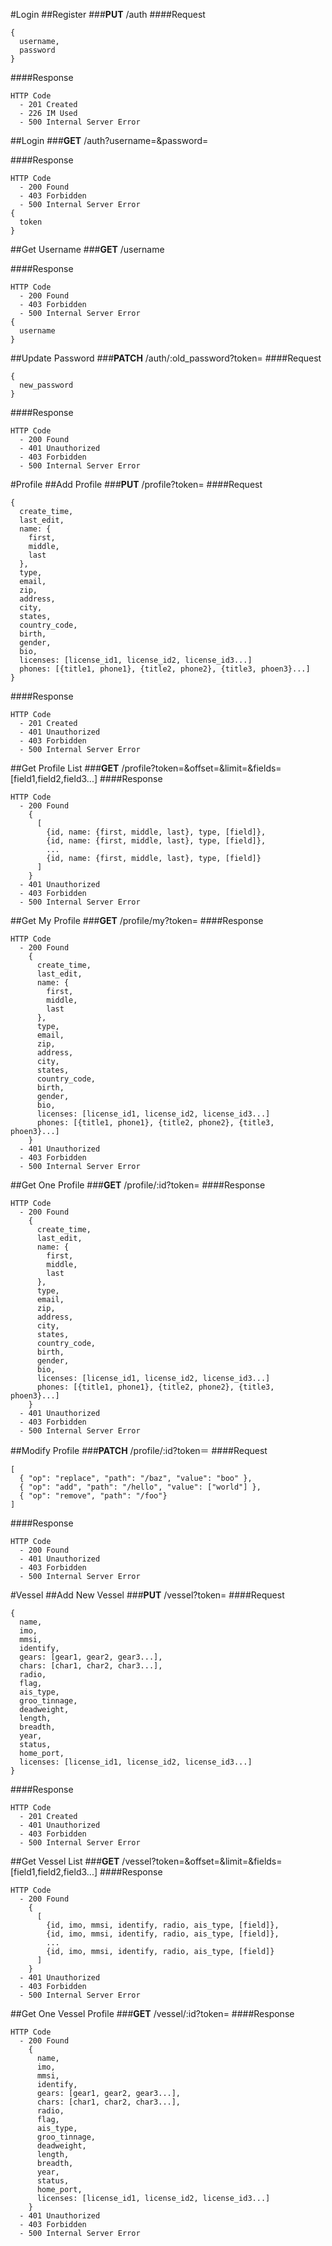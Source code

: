 #Login
##Register
###**PUT** /auth
####Request
```
{
  username,
  password
}
```

####Response
```
HTTP Code
  - 201 Created
  - 226 IM Used
  - 500 Internal Server Error
```

##Login
###**GET** /auth?username=&password=

####Response
```
HTTP Code
  - 200 Found
  - 403 Forbidden
  - 500 Internal Server Error
{
  token
}
```

##Get Username
###**GET** /username

####Response
```
HTTP Code
  - 200 Found
  - 403 Forbidden
  - 500 Internal Server Error
{
  username
}
```

##Update Password
###**PATCH** /auth/:old_password?token=
####Request
```
{
  new_password
}
```

####Response
```
HTTP Code
  - 200 Found
  - 401 Unauthorized
  - 403 Forbidden
  - 500 Internal Server Error
```


#Profile
##Add Profile
###**PUT** /profile?token=
####Request
```
{
  create_time,
  last_edit,
  name: {
    first,
    middle,
    last
  },
  type,
  email,
  zip,
  address,
  city,
  states,
  country_code,
  birth,
  gender,
  bio,
  licenses: [license_id1, license_id2, license_id3...]
  phones: [{title1, phone1}, {title2, phone2}, {title3, phoen3}...]
}
```

####Response
```
HTTP Code
  - 201 Created
  - 401 Unauthorized
  - 403 Forbidden
  - 500 Internal Server Error
```

##Get Profile List
###**GET** /profile?token=&offset=&limit=&fields=[field1,field2,field3...]
####Response
```
HTTP Code
  - 200 Found
    {
      [
        {id, name: {first, middle, last}, type, [field]},
        {id, name: {first, middle, last}, type, [field]},
        ...
        {id, name: {first, middle, last}, type, [field]}
      ]
    }
  - 401 Unauthorized
  - 403 Forbidden
  - 500 Internal Server Error
```

##Get My Profile
###**GET** /profile/my?token=
####Response
```
HTTP Code
  - 200 Found
    {
      create_time,
      last_edit,
      name: {
        first,
        middle,
        last
      },
      type,
      email,
      zip,
      address,
      city,
      states,
      country_code,
      birth,
      gender,
      bio,
      licenses: [license_id1, license_id2, license_id3...]
      phones: [{title1, phone1}, {title2, phone2}, {title3, phoen3}...]
    }
  - 401 Unauthorized
  - 403 Forbidden
  - 500 Internal Server Error
```

##Get One Profile
###**GET** /profile/:id?token=
####Response
```
HTTP Code
  - 200 Found
    {
      create_time,
      last_edit,
      name: {
        first,
        middle,
        last
      },
      type,
      email,
      zip,
      address,
      city,
      states,
      country_code,
      birth,
      gender,
      bio,
      licenses: [license_id1, license_id2, license_id3...]
      phones: [{title1, phone1}, {title2, phone2}, {title3, phoen3}...]
    }
  - 401 Unauthorized
  - 403 Forbidden
  - 500 Internal Server Error
```

##Modify Profile
###**PATCH** /profile/:id?token＝
####Request
```
[
  { "op": "replace", "path": "/baz", "value": "boo" },
  { "op": "add", "path": "/hello", "value": ["world"] },
  { "op": "remove", "path": "/foo"}
]
```

####Response
```
HTTP Code
  - 200 Found
  - 401 Unauthorized
  - 403 Forbidden
  - 500 Internal Server Error
```

#Vessel
##Add New Vessel
###**PUT** /vessel?token=
####Request
```
{
  name,
  imo,
  mmsi,
  identify,
  gears: [gear1, gear2, gear3...],
  chars: [char1, char2, char3...],
  radio,
  flag,
  ais_type,
  groo_tinnage,
  deadweight,
  length,
  breadth,
  year,
  status,
  home_port,
  licenses: [license_id1, license_id2, license_id3...]
}
```

####Response
```
HTTP Code
  - 201 Created
  - 401 Unauthorized
  - 403 Forbidden
  - 500 Internal Server Error
```

##Get Vessel List
###**GET** /vessel?token=&offset=&limit=&fields=[field1,field2,field3...]
####Response
```
HTTP Code
  - 200 Found
    {
      [
        {id, imo, mmsi, identify, radio, ais_type, [field]},
        {id, imo, mmsi, identify, radio, ais_type, [field]},
        ...
        {id, imo, mmsi, identify, radio, ais_type, [field]}
      ]
    }
  - 401 Unauthorized
  - 403 Forbidden
  - 500 Internal Server Error
```

##Get One Vessel Profile
###**GET** /vessel/:id?token=
####Response
```
HTTP Code
  - 200 Found
    {
      name,
      imo,
      mmsi,
      identify,
      gears: [gear1, gear2, gear3...],
      chars: [char1, char2, char3...],
      radio,
      flag,
      ais_type,
      groo_tinnage,
      deadweight,
      length,
      breadth,
      year,
      status,
      home_port,
      licenses: [license_id1, license_id2, license_id3...]
    }
  - 401 Unauthorized
  - 403 Forbidden
  - 500 Internal Server Error
```
